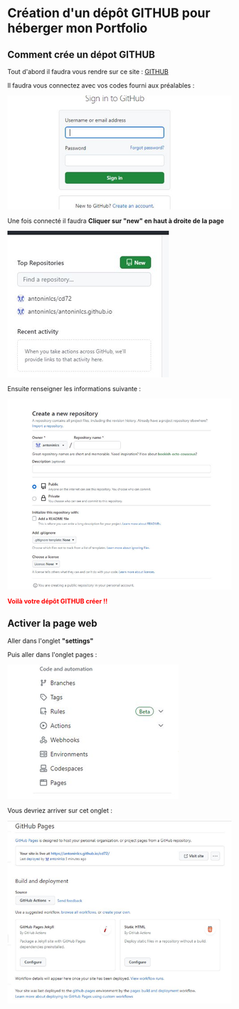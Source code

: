 #  Création d'un dépôt **GITHUB** pour héberger mon Portfolio

## Comment crée un dépot GITHUB 

Tout d'abord il faudra vous rendre sur ce site : [GITHUB](https://github.com/)

Il faudra vous connectez avec vos codes fourni aux préalables :

![Image connexion GITHUB](../../images/conexiongit.jpg)

Une fois connecté il faudra **Cliquer sur "new" en haut à droite de la page**

![new dépôt](../../images/new.jpg)

Ensuite renseigner les informations suivante :

![dépôt](../../images/dépôt.jpg)

**<span style="color:red">Voilà votre dépôt GITHUB créer !!</span>**

## Activer la page web 

Aller dans l'onglet **"settings"** 

Puis aller dans l'onglet pages :

![Page](../../images/page.jpg)

Vous devriez arriver sur cet onglet : 

![Page_2.0](../../images/page_2.0.jpg)